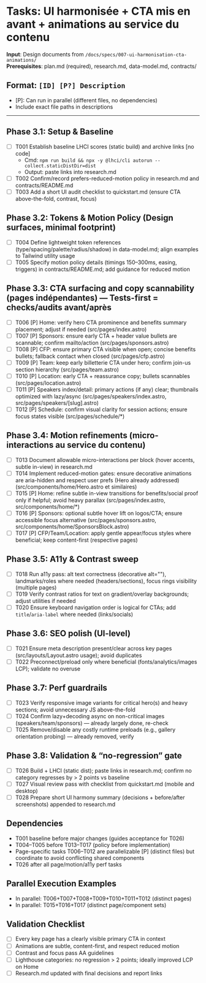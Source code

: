 # Tasks: UI harmonisée + CTA mis en avant + animations au service du contenu

**Input**: Design documents from `/docs/specs/007-ui-harmonisation-cta-animations/`  
**Prerequisites**: plan.md (required), research.md, data-model.md, contracts/

## Format: `[ID] [P?] Description`

-   [P]: Can run in parallel (different files, no dependencies)
-   Include exact file paths in descriptions

---

## Phase 3.1: Setup & Baseline

-   [ ] T001 Establish baseline LHCI scores (static build) and archive links [no code]
    -   Cmd: `npm run build && npx -y @lhci/cli autorun --collect.staticDistDir=dist`
    -   Output: paste links into research.md
-   [ ] T002 Confirm/record prefers-reduced-motion policy in research.md and contracts/README.md
-   [ ] T003 Add a short UI audit checklist to quickstart.md (ensure CTA above-the-fold, contrast, focus)

## Phase 3.2: Tokens & Motion Policy (Design surfaces, minimal footprint)

-   [ ] T004 Define lightweight token references (type/spacing/palette/radius/shadow) in data-model.md; align examples to Tailwind utility usage
-   [ ] T005 Specify motion policy details (timings 150–300ms, easing, triggers) in contracts/README.md; add guidance for reduced motion

## Phase 3.3: CTA surfacing and copy scannability (pages indépendantes) — Tests-first = checks/audits avant/après

-   [ ] T006 [P] Home: verify hero CTA prominence and benefits summary placement; adjust if needed (src/pages/index.astro)
-   [ ] T007 [P] Sponsors: ensure early CTA + header value bullets are scannable; confirm mailto/action (src/pages/sponsors.astro)
-   [ ] T008 [P] CFP: ensure primary CTA visible when open; concise benefits bullets; fallback contact when closed (src/pages/cfp.astro)
-   [ ] T009 [P] Team: keep early billetterie CTA under hero; confirm join-us section hierarchy (src/pages/team.astro)
-   [ ] T010 [P] Location: early CTA + reassurance copy; bullets scannables (src/pages/location.astro)
-   [ ] T011 [P] Speakers index/detail: primary actions (if any) clear; thumbnails optimized with lazy/async (src/pages/speakers/index.astro, src/pages/speakers/[slug].astro)
-   [ ] T012 [P] Schedule: confirm visual clarity for session actions; ensure focus states visible (src/pages/schedule/\*)

## Phase 3.4: Motion refinements (micro-interactions au service du contenu)

-   [ ] T013 Document allowable micro-interactions per block (hover accents, subtle in-view) in research.md
-   [ ] T014 Implement reduced-motion gates: ensure decorative animations are aria-hidden and respect user prefs (Hero already addressed) (src/components/home/Hero.astro et similaires)
-   [ ] T015 [P] Home: refine subtle in-view transitions for benefits/social proof only if helpful; avoid heavy parallax (src/pages/index.astro, src/components/home/\*)
-   [ ] T016 [P] Sponsors: optional subtle hover lift on logos/CTA; ensure accessible focus alternative (src/pages/sponsors.astro, src/components/home/SponsorsBlock.astro)
-   [ ] T017 [P] CFP/Team/Location: apply gentle appear/focus styles where beneficial; keep content-first (respective pages)

## Phase 3.5: A11y & Contrast sweep

-   [ ] T018 Run a11y pass: alt text correctness (decorative alt=""), landmarks/roles where needed (headers/sections), focus rings visibility (multiple pages)
-   [ ] T019 Verify contrast ratios for text on gradient/overlay backgrounds; adjust utilities if needed
-   [ ] T020 Ensure keyboard navigation order is logical for CTAs; add `title`/`aria-label` where needed (links/socials)

## Phase 3.6: SEO polish (UI-level)

-   [ ] T021 Ensure meta description present/clear across key pages (src/layouts/Layout.astro usage); avoid duplicates
-   [ ] T022 Preconnect/preload only where beneficial (fonts/analytics/images LCP); validate no overuse

## Phase 3.7: Perf guardrails

-   [ ] T023 Verify responsive image variants for critical hero(s) and heavy sections; avoid unnecessary JS above-the-fold
-   [ ] T024 Confirm lazy+decoding async on non-critical images (speakers/team/sponsors) — already largely done, re-check
-   [ ] T025 Remove/disable any costly runtime preloads (e.g., gallery orientation probing) — already removed, verify

## Phase 3.8: Validation & “no-regression” gate

-   [ ] T026 Build + LHCI (static dist); paste links in research.md; confirm no category regresses by > 2 points vs baseline
-   [ ] T027 Visual review pass with checklist from quickstart.md (mobile and desktop)
-   [ ] T028 Prepare short UI harmony summary (decisions + before/after screenshots) appended to research.md

## Dependencies

-   T001 baseline before major changes (guides acceptance for T026)
-   T004–T005 before T013–T017 (policy before implementation)
-   Page-specific tasks T006–T012 are parallelizable [P] (distinct files) but coordinate to avoid conflicting shared components
-   T026 after all page/motion/a11y perf tasks

## Parallel Execution Examples

-   In parallel: T006+T007+T008+T009+T010+T011+T012 (distinct pages)
-   In parallel: T015+T016+T017 (distinct page/component sets)

## Validation Checklist

-   [ ] Every key page has a clearly visible primary CTA in context
-   [ ] Animations are subtle, content-first, and respect reduced motion
-   [ ] Contrast and focus pass AA guidelines
-   [ ] Lighthouse categories: no regression > 2 points; ideally improved LCP on Home
-   [ ] Research.md updated with final decisions and report links
